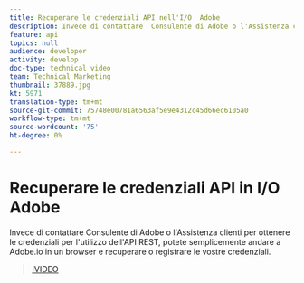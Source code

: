 ```yaml
---
title: Recuperare le credenziali API nell'I/O  Adobe
description: Invece di contattare  Consulente di Adobe o l'Assistenza clienti per ottenere le credenziali per l'utilizzo dell'API REST, potete semplicemente andare a  Adobe.io in un browser e recuperare o registrare le vostre credenziali.
feature: api
topics: null
audience: developer
activity: develop
doc-type: technical video
team: Technical Marketing
thumbnail: 37889.jpg
kt: 5971
translation-type: tm+mt
source-git-commit: 75748e00781a6563af5e9e4312c45d66ec6105a0
workflow-type: tm+mt
source-wordcount: '75'
ht-degree: 0%

---
```



# Recuperare le credenziali API in  I/O Adobe

Invece di contattare  Consulente di Adobe o l&#39;Assistenza clienti per ottenere le credenziali per l&#39;utilizzo dell&#39;API REST, potete semplicemente andare a  Adobe.io in un browser e recuperare o registrare le vostre credenziali.

>[!VIDEO](https://video.tv.adobe.com/v/37889/?quality=12&learn=on)
